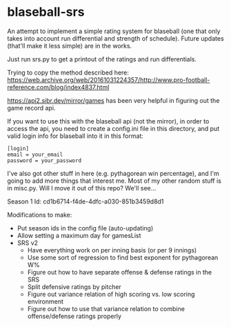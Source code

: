 # blaseball-srs

An attempt to implement a simple rating system for blaseball (one that only takes into account run differential and strength of schedule).
Future updates (that'll make it less simple) are in the works.

Just run srs.py to get a printout of the ratings and run differentials.

Trying to copy the method described here: <https://web.archive.org/web/20161031224357/http://www.pro-football-reference.com/blog/index4837.html>

<https://api2.sibr.dev/mirror/games> has been very helpful in figuring out the game record api.

If you want to use this with the blaseball api (not the mirror), in order to access the api, you need to create a config.ini file in this directory, and put valid login info for blaseball into it in this format:

    [login]
    email = your_email
    password = your_password

I've also got other stuff in here (e.g. pythagorean win percentage), and I'm going to add more things that interest me.
Most of my other random stuff is in misc.py. Will I move it out of this repo? We'll see...

Season 1 Id: cd1b6714-f4de-4dfc-a030-851b3459d8d1

Modifications to make:

* Put season ids in the config file (auto-updating)
* Allow setting a maximum day for gamesList
* SRS v2
  * Have everything work on per inning basis (or per 9 innings)
  * Use some sort of regression to find best exponent for pythagorean W%
  * Figure out how to have separate offense & defense ratings in the SRS
  * Split defensive ratings by pitcher
  * Figure out variance relation of high scoring vs. low scoring environment
  * Figure out how to use that variance relation to combine offense/defense ratings properly
